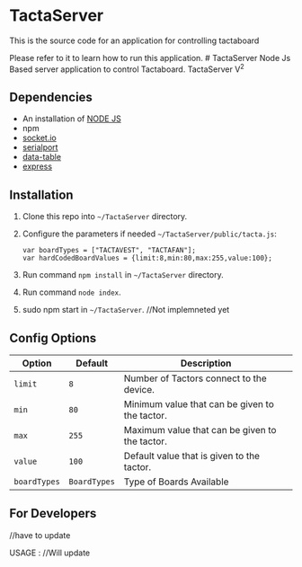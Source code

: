 # TactaServer

This is the source code for an application for controlling tactaboard

Please refer to it to learn how to run this application.
#   T a c t a S e r v e r  
 
Node Js Based server application to control Tactaboard.
TactaServer V<sup>2</sup>

## Dependencies
  * An installation of [NODE JS](https://nodejs.org/en/)
  * npm
  * [socket.io](https://www.npmjs.com/package/socket.io)
  * [serialport](https://www.npmjs.com/package/serialport)
  * [data-table](https://www.npmjs.com/package/data-table)
  * [express](https://www.npmjs.com/package/express)

## Installation
 1. Clone this repo into `~/TactaServer` directory.
 2. Configure the parameters if needed `~/TactaServer/public/tacta.js`:

    ```
    var boardTypes = ["TACTAVEST", "TACTAFAN"];
    var hardCodedBoardValues = {limit:8,min:80,max:255,value:100};

    ```
 3. Run command `npm install` in `~/TactaServer` directory.
 4. Run command `node index`.
 5. sudo npm start in `~/TactaServer`. //Not implemneted yet

## Config Options
| **Option** | **Default** | **Description** |
| --- | --- | --- |
| `limit` | `8` | Number of Tactors connect to the device. |
| `min` | `80` | Minimum value that can be given to the tactor.|
| `max` | `255` | Maximum value that can be given to the tactor. |
| `value` | `100` | Default value that is given to the tactor. |
| `boardTypes` | `BoardTypes` | Type of Boards Available |

## For Developers
//have to update

USAGE :
//Will update
